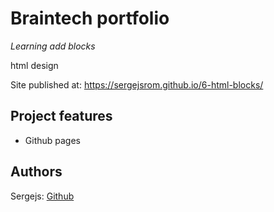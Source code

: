 # Braintech portfolio

_Learning add blocks_

html design

Site published at: https://sergejsrom.github.io/6-html-blocks/


## Project features

-   Github pages

## Authors

Sergejs: [Github](https://github.com/SergejsRom)